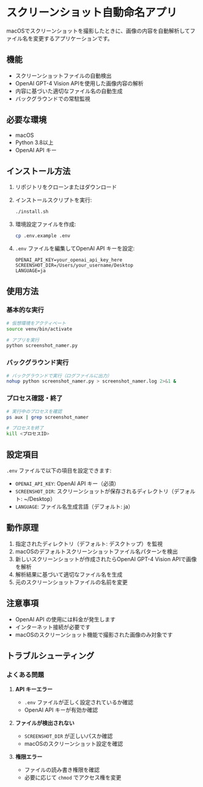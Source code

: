 # スクリーンショット自動命名アプリ

macOSでスクリーンショットを撮影したときに、画像の内容を自動解析してファイル名を変更するアプリケーションです。

## 機能

- スクリーンショットファイルの自動検出
- OpenAI GPT-4 Vision APIを使用した画像内容の解析
- 内容に基づいた適切なファイル名の自動生成
- バックグラウンドでの常駐監視

## 必要な環境

- macOS
- Python 3.8以上
- OpenAI API キー

## インストール方法

1. リポジトリをクローンまたはダウンロード
2. インストールスクリプトを実行:
   ```bash
   ./install.sh
   ```

3. 環境設定ファイルを作成:
   ```bash
   cp .env.example .env
   ```

4. `.env` ファイルを編集してOpenAI API キーを設定:
   ```
   OPENAI_API_KEY=your_openai_api_key_here
   SCREENSHOT_DIR=/Users/your_username/Desktop
   LANGUAGE=ja
   ```

## 使用方法

### 基本的な実行

```bash
# 仮想環境をアクティベート
source venv/bin/activate

# アプリを実行
python screenshot_namer.py
```

### バックグラウンド実行

```bash
# バックグラウンドで実行（ログファイルに出力）
nohup python screenshot_namer.py > screenshot_namer.log 2>&1 &
```

### プロセス確認・終了

```bash
# 実行中のプロセスを確認
ps aux | grep screenshot_namer

# プロセスを終了
kill <プロセスID>
```

## 設定項目

`.env` ファイルで以下の項目を設定できます:

- `OPENAI_API_KEY`: OpenAI API キー（必須）
- `SCREENSHOT_DIR`: スクリーンショットが保存されるディレクトリ（デフォルト: ~/Desktop）
- `LANGUAGE`: ファイル名生成言語（デフォルト: ja）

## 動作原理

1. 指定されたディレクトリ（デフォルト: デスクトップ）を監視
2. macOSのデフォルトスクリーンショットファイル名パターンを検出
3. 新しいスクリーンショットが作成されたらOpenAI GPT-4 Vision APIで画像を解析
4. 解析結果に基づいて適切なファイル名を生成
5. 元のスクリーンショットファイルの名前を変更

## 注意事項

- OpenAI API の使用には料金が発生します
- インターネット接続が必要です
- macOSのスクリーンショット機能で撮影された画像のみ対象です

## トラブルシューティング

### よくある問題

1. **API キーエラー**
   - `.env` ファイルが正しく設定されているか確認
   - OpenAI API キーが有効か確認

2. **ファイルが検出されない**
   - `SCREENSHOT_DIR` が正しいパスか確認
   - macOSのスクリーンショット設定を確認

3. **権限エラー**
   - ファイルの読み書き権限を確認
   - 必要に応じて `chmod` でアクセス権を変更